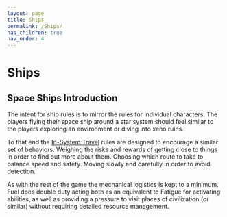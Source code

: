 ```yaml
---
layout: page
title: Ships
permalink: /Ships/
has_children: true
nav_order: 4
---
```


# Ships

## Space Ships Introduction

The intent for ship rules is to mirror the rules for individual characters. The players flying their space ship around a star system should feel similar to the players exploring an environment or diving into xeno ruins.

To that end the [In-System Travel](/SpaceShips/InSystemTravel.html) rules are designed to encourage a similar set of behaviors. Weighing the risks and rewards of getting close to things in order to find out more about them. Choosing which route to take to balance speed and safety. Moving slowly and carefully in order to avoid detection.

As with the rest of the game the mechanical logistics is kept to a minimum. Fuel does double duty acting both as an equivalent to Fatigue for activating abilities, as well as providing a pressure to visit places of civilization (or similar) without requiring detailed resource management.